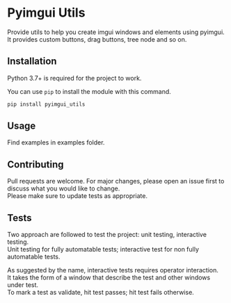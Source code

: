 # Pyimgui Utils
Provide utils to help you create imgui windows and elements using pyimgui.  
It provides custom buttons, drag buttons, tree node and so on.

## Installation
Python 3.7+ is required for the project to work. 

You can use `pip` to install the module with this command. 

```bash
pip install pyimgui_utils
```

## Usage
Find examples in examples folder.

## Contributing
Pull requests are welcome. For major changes, please open an issue first to 
discuss what you would like to change.  
Please make sure to update tests as appropriate.

## Tests
Two approach are followed to test the project: unit testing, interactive testing.  
Unit testing for fully automatable tests; interactive test for non fully 
automatable tests.  

As suggested by the name, interactive tests requires operator interaction.  
It takes the form of a window that describe the test and other windows under test.  
To mark a test as validate, hit test passes; hit test fails otherwise. 
